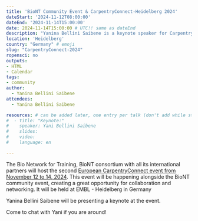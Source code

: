 ```yaml
---
title: 'BioNT Community Event & CarpentryConnect-Heidelberg 2024'
dateStart: '2024-11-12T08:00:00'
dateEnd: '2024-11-14T15:00:00'
date: 2024-11-14T15:00:00 # UTC!! same as dateEnd
description: "Yanina Bellini Saibene is a keynote speaker for CarpentryConnect-Heidelberg 2024"
location: 'Heidelberg'
country: "Germany" # emoji
slug: "CarpentryConnect-2024"
ropensci: no
outputs: 
- HTML
- Calendar 
tags: 
- community
author:
  - Yanina Bellini Saibene
attendees:
  - Yanina Bellini Saibene

resources: # can be added later, one entry per talk (don't add while still empty, add once there are resources)
#  - title: "Keynote:"
#    speaker: Yani Bellini Saibene
#    slides: 
#    video: 
#    language: en

---
```


The Bio Network for Training, BioNT consortium with all its international partners will host the second [European CarpentryConnect event from November 12 to 14, 2024](https://biont-training.eu/event-details/CarpentryConnect2024). This event will be happening alongside the BioNT community event, creating a great opportunity for collaboration and networking. It will be held at EMBL - Heidelberg in Germany

Yanina Bellini Saibene will be presenting a keynote at the event.

Come to chat with Yani if you are around!